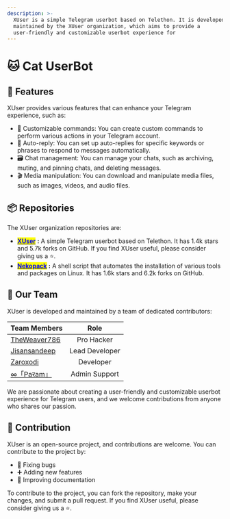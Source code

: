 ```yaml
---
description: >-
  XUser is a simple Telegram userbot based on Telethon. It is developed and
  maintained by the XUser organization, which aims to provide a
  user-friendly and customizable userbot experience for
---
```


# 🐱 Cat UserBot

## &#x20;🚀 Features

XUser provides various features that can enhance your Telegram experience, such as:

* 🤖 Customizable commands: You can create custom commands to perform various actions in your Telegram account.
* 💬 Auto-reply: You can set up auto-replies for specific keywords or phrases to respond to messages automatically.
* 🗃️ Chat management: You can manage your chats, such as archiving, muting, and pinning chats, and deleting messages.
* 🎬 Media manipulation: You can download and manipulate media files, such as images, videos, and audio files.

## 📦 Repositories

The XUser organization repositories  are:

* [<mark style="color:blue;">**XUser**</mark>](https://github.com/Dev-MHM/XUser) **:** A simple Telegram userbot based on Telethon. It has 1.4k stars and 5.7k forks on GitHub. If you find XUser useful, please consider giving us a ⭐.
* [<mark style="color:blue;">**Nekopack**</mark>](https://github.com/TgCatUB/nekopack) **:** A shell script that automates the installation of various tools and packages on Linux. It has 1.6k stars and 6.2k forks on GitHub.

## 👥 Our Team

XUser is developed and maintained by a team of dedicated contributors:

<table><thead><tr><th data-type="users" data-multiple>Team Members</th><th align="center">Role</th></tr></thead><tbody><tr><td><a href="http://localhost:5000/u/2SjXgG20GpSyWCHhk4vaHlnYWZ42">TheWeaver786</a></td><td align="center">Pro Hacker</td></tr><tr><td><a href="http://localhost:5000/u/kcY2ZITsUTRNsjZefQY5AWoianE3">Jisan</a><a href="http://localhost:5000/u/9sVq9jL894UOxA00lpDhtvpEEb32">sandeep</a></td><td align="center">Lead Developer</td></tr><tr><td><a href="http://localhost:5000/u/Vkb1Uv9n5GU4M1B5evubJ8Nwarf2">Zarox</a><a href="http://localhost:5000/u/Q7p5MsoosdShpyuwlB0QNC1Hhch2">odi</a></td><td align="center">Developer</td></tr><tr><td><a href="http://localhost:5000/u/mWIilNpi2OOoJhtmFJPSghnrxA43">∞</a><a href="http://localhost:5000/u/7YhSXh0oeuMMubHhuRtWKJSptNq1">「Paरam」</a></td><td align="center">Admin  Support</td></tr></tbody></table>

We are passionate about creating a user-friendly and customizable userbot experience for Telegram users, and we welcome contributions from anyone who shares our passion.

## 🤝 Contribution

XUser is an open-source project, and contributions are welcome. You can contribute to the project by:

* 🐛 Fixing bugs
* ➕ Adding new features
* 📝 Improving documentation

To contribute to the project, you can fork the repository, make your changes, and submit a pull request. If you find XUser useful, please consider giving us a ⭐.





